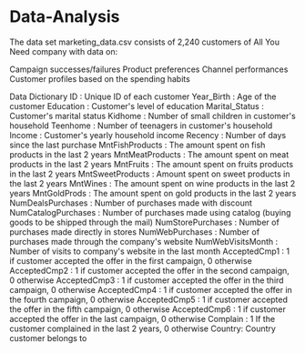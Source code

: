 # Data-Analysis

The data set marketing_data.csv consists of 2,240 customers of All You Need company with data on:

Campaign successes/failures
Product preferences
Channel performances
Customer profiles based on the spending habits

Data Dictionary
ID : Unique ID of each customer
Year_Birth : Age of the customer
Education : Customer's level of education
Marital_Status : Customer's marital status
Kidhome : Number of small children in customer's household
Teenhome : Number of teenagers in customer's household
Income : Customer's yearly household income
Recency : Number of days since the last purchase
MntFishProducts : The amount spent on fish products in the last 2 years
MntMeatProducts : The amount spent on meat products in the last 2 years
MntFruits : The amount spent on fruits products in the last 2 years
MntSweetProducts : Amount spent on sweet products in the last 2 years
MntWines : The amount spent on wine products in the last 2 years
MntGoldProds : The amount spent on gold products in the last 2 years
NumDealsPurchases : Number of purchases made with discount
NumCatalogPurchases : Number of purchases made using catalog (buying goods to be shipped through the mail)
NumStorePurchases : Number of purchases made directly in stores
NumWebPurchases : Number of purchases made through the company's website
NumWebVisitsMonth : Number of visits to company's website in the last month
AcceptedCmp1 : 1 if customer accepted the offer in the first campaign, 0 otherwise
AcceptedCmp2 : 1 if customer accepted the offer in the second campaign, 0 otherwise
AcceptedCmp3 : 1 if customer accepted the offer in the third campaign, 0 otherwise
AcceptedCmp4 : 1 if customer accepted the offer in the fourth campaign, 0 otherwise
AcceptedCmp5 : 1 if customer accepted the offer in the fifth campaign, 0 otherwise
AcceptedCmp6 : 1 if customer accepted the offer in the last campaign, 0 otherwise
Complain : 1 If the customer complained in the last 2 years, 0 otherwise
Country: Country customer belongs to
